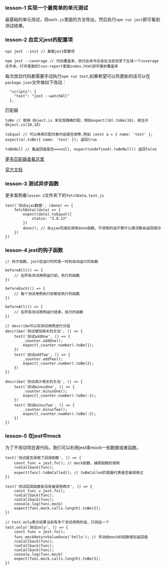 ### lesson-1 实现一个最简单的单元测试

最基础的单元测试，将`math.js`里面的方法导出，然后执行`npm run jest`即可看到测试结果。

### lesson-2 自定义jest的配置项

```
npx jest --init // 暴露jest配置项

npm jest --coverage // 代码覆盖率，执行此命令后会在当前目录下生成一个coverage文件夹，打开里面的lcov-report里面index.html即可看到覆盖率
```

每次改动代码都需要手动执行`npm run test`,如果希望可以热更新的话可以在`package.json`文件做如下改动：
```
  "scripts": {
    "test": "jest --watchAll"
  },
```

匹配器

```
toBe // 使用 Object.is 来实现精确匹配，例如expect(10).toBe(10)，相当于Object.is(10,10)

toEqual // 可以用来匹配对象内容是否相等,例如 const a = { name: 'test' }; expect(a).toBe({ name: 'test' }); 返回true

toBeNull // 看返回值是否===null, expect(undefined).toBeNull() 返回false
```
[更多匹配器查看这里](https://www.jianshu.com/p/ef520f3aba00) 

[官方文档](https://jestjs.io/docs/en/expect)

### lesson-3 测试异步函数

更多案例看`lesson-3`文件夹下的`fetchData.test.js`
```
test('测试ajax数据', (done) => {
    fetchData((data) => {
        expect(data).toEqual({
            status: "3.0.12"
        })
        done(); // 在ajax完成后调用done函数，不调用的话不管什么情况都会返回成功
    })
})
```

### lesson-4 jest的钩子函数

```
// 钩子函数，jest在运行时的某一时刻自动运行的函数

beforeAll(() => {
    // 在所有测试用例运行前，执行的函数
})

beforeEach(() => {
    // 每个测试用例执行前都会执行的函数
})

beforeAll(() => {
    // 在所有测试用例运行结束，执行的函数
})
```

```
// describe可以将测试用例进行分组
describe('测试增加相关的方法', () => {
    test('测试addOne', () => {
        _counter.addOne();
        expect(_counter.number).toBe(1);
    })
    test('测试addTwo', () => {
        _counter.addTwo();
        expect(_counter.number).toBe(2);
    })
})

describe('测试减少相关的方法', () => {
    test('测试minusOne', () => {
        _counter.minusOne();
        expect(_counter.number).toBe(-1);
    })
    test('测试minusTwo', () => {
        _counter.minusTwo();
        expect(_counter.number).toBe(-2);
    })
})
```

### lesson-5 在jest中mock

为了不改动项目源代码，我们可以利用jest来mock一些数据或者函数。
```
test('测试是否调用了回调函数', () => {
    const func = jest.fn(); // mock函数，捕获函数的调用
    runCallback(func);
    expect(func).toBeCalled(); // toBeCalled匹配器代表是否被调用过
}) 

test('测试回调函数有没有被调用两次', () => {
    const func = jest.fn();
    runCallback(func);
    runCallback(func);
    console.log(func.mock)
    expect(func.mock.calls.length).toBe(2);
}) 

// test.only表示如果当前有多个测试用例的话，只测这一个
test.only('测试only', () => {
    const func = jest.fn();
    func.mockReturnValueOnce('hello'); // 手动给mock的函数增加返回值
    runCallback(func);
    runCallback(func);
    runCallback(func);
    console.log(func.mock)
    expect(func.mock.calls.length).toBe(3);
}) 
```

